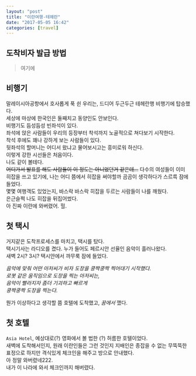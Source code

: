```yaml
---
layout: "post"
title: "이란여행-테헤란"
date: "2017-05-05 16:42"
categories: [travel]
---
```


## 도착비자 발급 방법

> 여기에

## 비행기

말레이시아공항에서 호사롭게 푹 쉰 우리는, 드디어 두근두근 테헤란행 비행기에 탑승했다.  
세상에 마상에 한국인은 둘째치고 동양인도 안보인다.  
비행기도 듬성듬성 빈좌석이 있다.  
좌석에 앉은 사람들이 우리의 등장부터 착석까지 노골적으로 쳐다보기 시작한다.  
착석 후에도 꽤나 강하게 보는 사람들이 있다.  
뒷좌석의 할머니는 어디서 왔냐고 물어보시고는 흥미로워 하신다.  
이렇게 강한 시선들은 처음이다.  
나도 같이 볼테다.  
~~어디가서 발표를 해도 사람들이 이 정도는 아니었던거 같은데...~~
다수의 여성들이 이미 히잡을 쓰고 있기에, 나는 어디 쯤에서 히잡을 써야할까 곰곰이 생각하다가 스르륵 잠에 들었다.  
몇몇 여행객도 있었는지, 바스락 바스락 히잡을 두르는 사람들이 나를 깨웠다.  
은근슬쩍 나도 히잡을 뒤집어썼다.  
아 진짜 이란에 와버렸어. 헐.


## 첫 택시

거지같은 도착프로세스를 마치고, 택시를 탔다.  
택시기사는 라디오를 켰다. 누가 들어도 페르시안 선율인 음악이 흘러나왔다.  
새벽 2시? 3시? 택시안에서 까무룩 잠에 들었다.  

_음악에 맞춰 어떤 아저씨가 비자 도장을 쿵짝쿵짝 찍어대기 시작했다.  
로봇 같은 움직임으로 도장을 찍는 아저씨는,  
음악이 빨라지자 좀더 기괴하고 빠르게  
쿵짝쿵짝 도장을 찍는다._  

뭔가 이상하다고 생각할 쯤 호텔에 도착했고, _꿈에서_ 깼다.  


## 첫 호텔

`Asia Hotel`, 예상대로(?) 영화에서 볼 법한 (?) 허름한 호텔이었다.  
새벽에 도착해서인지, 원래 이란인들은 그런 것인지 지배인은 종잡을 수 없는 무뚝뚝한 표정으로 하지만 격식있게 체크인을 해주고 방으로 안내했다.  
아 정말 와버렸네222.  
내가 이 나라에 와서 체크인까지 해버렸다.
